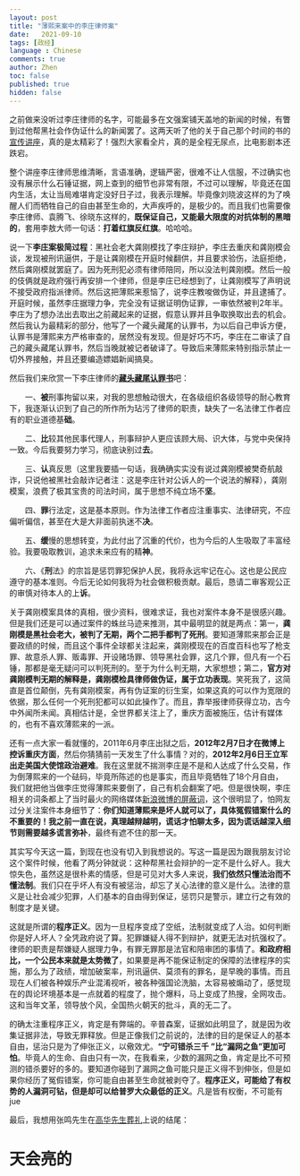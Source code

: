 ```yaml
---
layout: post
title: "薄熙来案中的李庄律师案"
date:   2021-09-10
tags: [政经]
language : Chinese
comments: true
author: Zhen
toc: false
published: true
hidden: false
---
```

之前做来没听过李庄律师的名字，可能最多在文强案铺天盖地的新闻的时候，有瞥到过他帮黑社会作伪证什么的新闻罢了。这两天听了他的关于自己那个时间的书的[宣传讲座](https://youtu.be/NPz98dytX-0)，真的是太精彩了！强烈大家看全片，真的是全程无尿点，比电影剧本还跌宕。

整个讲座李庄律师思维清晰，言语准确，逻辑严密，很难不让人信服，不过确实也没有展示什么石锤证据，网上查到的细节也非常有限，不过可以理解，毕竟还在国内生活，太让当局难堪肯定没好日子过，我表示理解。毕竟像刘晓波这样的为了唤醒人们而牺牲自己的自由甚至生命的，大声疾呼的，是极少的。而且我们也需要像李庄律师、袁腾飞、徐晓东这样的，**既保证自己，又能最大限度的对抗体制的黑暗的**，套用李敖大师一句话：**打着红旗反红旗**。哈哈哈。

说一下**李庄案极简过程**：黑社会老大龚刚模找了李庄辩护，李庄去重庆和龚刚模会谈，发现被刑讯逼供，于是让龚刚模在开庭时候翻供，并且要求验伤，法庭拒绝，然后龚刚模就罢庭了。因为死刑犯必须有律师陪同，所以没法判龚刚模。然后一般的伎俩就是政府强行再安排一个律师，但是李庄已经想到了，让龚刚模写了声明说不接受政府指派律师。然后这把薄熙来惹恼了，说李庄教唆做伪证，并且逮捕了。开庭时候，虽然李庄据理力争，完全没有证据证明伪证罪，一审依然被判2年半。李庄为了想办法出去取出之前藏起来的证据，假意认罪并且争取换取出去的机会。然后我认为最精彩的部分，他写了一个藏头藏尾的认罪书，为以后自己申诉方便，认罪书是薄熙来方严格审查的，居然没有发现。但是好巧不巧，李庄在二审读了自己的藏头藏尾认罪书，然后当晚就被记者破译了。导致后来薄熙来特别指示禁止一切外界接触，并且还要编造嫖娼新闻搞臭。

然后我们来欣赏一下李庄律师的[**藏头藏尾认罪书**](http://news.sohu.com/20121128/n358848849.shtml)吧：

　　一、**被**刑事拘留以来，对我的思想触动很大，在各级组织各级领导的耐心教育下，我逐渐认识到了自己的所作所为玷污了律师的职责，缺失了一名法律工作者应有的职业道德基**础**。

　　二、**比**较其他民事代理人，刑事辩护人更应该顾大局、识大体，与党中央保持一致。今后我要努力学习，彻底诀别过**去**。

　　三、**认**真反思（这里我要插一句话，我确确实实没有说过龚刚模被樊奇航敲诈，只说他被黑社会敲诈记者注：这是李庄针对公诉人的一个说法的解释），龚刚模案，浪费了极其宝贵的司法时间，属于思想不纯立场不**坚**。

　　四、**罪**行法定，这是基本原则。作为法律工作者应注重事实、法律研究，不应偏听偏信，甚至在大是大非面前执迷不**决**。

　　五、**缓**慢的思想转变，为此付出了沉重的代价，也为今后的人生吸取了丰富经验。我要吸取教训，追求未来应有的精**神**。

　　六、《**刑**法》的宗旨是惩罚罪犯保护人民，我将永远牢记在心。这也是公民应遵守的基本准则。今后无论如何我将为社会做积极贡献。最后，恳请二审客观公正的审慎对待本人的上**诉**。

关于龚刚模案具体的真相，很少资料，很难求证，我也对案件本身不是很感兴趣。但是我们还是可以通过案件的蛛丝马迹来推测，其中最明显的就是两点：第一，**龚刚模是黑社会老大，被判了无期，两个二把手都判了死刑**。要知道薄熙来那会正是要政绩的时候，而且这个事件全球都关注起来，龚刚模现在的百度百科也写了枪支罪、故意杀人罪、贩毒罪、开设赌场罪、领导黑社会罪，这几个罪，但凡有一个石锤，那都是毫无疑问可以判死刑的。至于为什么判无期，大家想想；第二，**官方对龚刚模判无期的解释是，龚刚模检具律师做伪证，属于立功表现**。笑死我了，这简直是首位颠倒，先有龚刚模案，再有伪证案的衍生案，如果这真的可以作为宽限的依据，那么任何一个死刑犯都可以如此操作了。而且，靠举报律师获得立功，古今中外闻所未闻。真相估计是，全世界都关注上了，重庆方面被施压，估计有媒体的，也有不喜欢薄熙来的一派。

还有一点大家一看就懂的，2011年6月李庄出狱之后，**2012年2月7日才在微博上控诉重庆方面**，然后你猜猜前一天发生了什么事情？对的，**2012年2月6日王立军出走美国大使馆政治避难**。我在这里就不揣测李庄是不是和人达成了什么交易，作为倒薄熙来的一个砝码，毕竟所陈述的也是事实，而且毕竟牺牲了18个月自由，我们就把他当做李庄觉得薄熙来要倒了，自己有机会翻案了吧。但是很快啊，李庄相关的词条都上了当时最火的网络媒体[新浪微博的屏蔽词](https://chinadigitaltimes.net/chinese/214115.html)，这个很明显了，怕网友过分关注案件本身细节了：**你们知道薄熙来是坏人就可以了，具体冤假错案什么的不重要的！**我之前一直在说，真理越辩越明，谎话才怕聊太多，因为**谎话越深入细节则需要越多谎言弥补**，最终有遮不住的那一天。

其实写今天这一篇，到现在也没有切入到我想说的。写这一篇是因为跟我朋友讨论这个案件时候，他看了两分钟就说：这种帮黑社会辩护的一定不是什么好人。我大惊失色，虽然这是很朴素的情感，但是可见对大多人来说，**我们依然只懂法治而不懂法制**。我们只在乎坏人有没有被惩治，却忘了关心法律的意义是什么。法律的意义是让社会减少犯罪，人们基本的自由得到保证，惩罚只是警示，建立行之有效的制度才是关键。 

这就是所谓的**程序正义**。因为一旦程序变成了空纸，法制就变成了人治。如何判断你是好人坏人？全凭政府说了算。犯罪嫌疑人得不到辩护，就更无法对抗强权了。律师的职责是帮嫌疑人据理力争，有罪无罪那是法官和陪审团的事情了。**和政府相比，一个公民本来就是太势微了**，如果要是再不能保证制定的保障的法律程序的实施，那么为了政绩，增加破案率，刑讯逼供、莫须有的罪名，是早晚的事情。而且现在人们被各种娱乐产业混淆视听，被各种强国论洗脑，太容易被煽动了，感觉现在的舆论环境基本是一点就着的程度了，抛个爆料，马上变成了热搜，全网攻击。这和当年文革，领导放个风，全国热火朝天的批斗，真的无二了。

的确太注重程序正义，肯定是有弊端的。辛普森案，证据如此明显了，就是因为收集证据非法，导致无罪释放。但是正像我们之前说的，法律的目的是保证人的基本自由，惩治只是为了伸张正义，以儆效尤。**“宁可错杀三千 ”比“漏网之鱼”更加可怕**。毕竟人的生命、自由只有一次，在我看来，少数的漏网之鱼，肯定是比不可预测的错杀要好的多的。要知道你碰到了漏网之鱼可能只是正义得不到伸张，但是如果你经历了冤假错案，你可能自由甚至生命就被剥夺了。**程序正义，可能给了有权势的人漏洞可钻，但是却可以给普罗大众最低的正义**。凡是皆有权衡，不可能有jue

最后，我想用张鸣先生在[高华先生葬礼](https://youtu.be/ojMmROyYC0E)上说的结尾：

# 天会亮的
<!--stackedit_data:
eyJoaXN0b3J5IjpbLTE4NTEyODQxNzEsMjA2NTAxMDE5MiwtOD
g0MjcwNjY2LC0xNjQ1NTY4MTYwLDIxMjE3OTg1MzAsLTMwNjAy
ODM3NCw0MTUyNzIxODMsLTI2MTA2OTM0MCwtMTIyNzcwOTU4NS
wzNDYzOTIyNDEsLTY2NTA1NDY3MiwtMTc0OTM5OTc5NywzMjEx
MTc0MTNdfQ==
-->